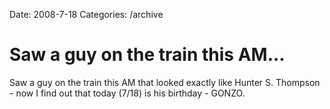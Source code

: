 Date: 2008-7-18
Categories: /archive

# Saw a guy on the train this AM...

Saw a guy on the train this AM that looked exactly like Hunter S. Thompson - now I find out that today (7/18) is his birthday - GONZO.
